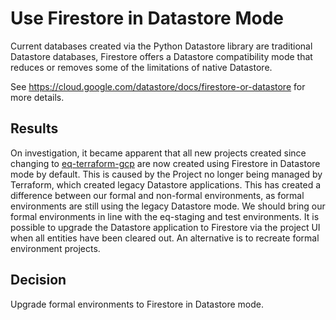 #  Use Firestore in Datastore Mode

Current databases created via the Python Datastore library are traditional Datastore databases, Firestore offers a Datastore compatibility mode that reduces or removes some of the limitations of native Datastore.

See https://cloud.google.com/datastore/docs/firestore-or-datastore for more details.

## Results

On investigation, it became apparent that all new projects created since changing to [eq-terraform-gcp](https://github.com/ONSdigital/eq-terraform-gcp) are now created using Firestore in Datastore mode by default. This is caused by the Project no longer being managed by Terraform, which created legacy Datastore applications. This has created a difference between our formal and non-formal environments, as formal environments are still using the legacy Datastore mode. We should bring our formal environments in line with the eq-staging and test environments. It is possible to upgrade the Datastore application to Firestore via the project UI when all entities have been cleared out. An alternative is to recreate formal environment projects.

## Decision

Upgrade formal environments to Firestore in Datastore mode.
